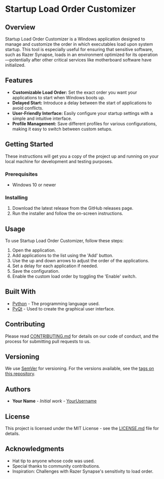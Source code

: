 # Startup Load Order Customizer

## Overview
Startup Load Order Customizer is a Windows application designed to manage and customize the order in which executables load upon system startup. This tool is especially useful for ensuring that sensitive software, such as Razer Synapse, loads in an environment optimized for its operation—potentially after other critical services like motherboard software have initialized.

## Features
- **Customizable Load Order:** Set the exact order you want your applications to start when Windows boots up.
- **Delayed Start:** Introduce a delay between the start of applications to avoid conflicts.
- **User-Friendly Interface:** Easily configure your startup settings with a simple and intuitive interface.
- **Profile Management:** Save different profiles for various configurations, making it easy to switch between custom setups.

## Getting Started
These instructions will get you a copy of the project up and running on your local machine for development and testing purposes.

### Prerequisites
- Windows 10 or newer

### Installing
1. Download the latest release from the GitHub releases page.
2. Run the installer and follow the on-screen instructions.

## Usage
To use Startup Load Order Customizer, follow these steps:

1. Open the application.
2. Add applications to the list using the 'Add' button.
3. Use the up and down arrows to adjust the order of the applications.
4. Set a delay for each application if needed.
5. Save the configuration.
6. Enable the custom load order by toggling the 'Enable' switch.

## Built With
- [Python](https://www.python.org/) - The programming language used.
- [PyQt](https://riverbankcomputing.com/software/pyqt/intro) - Used to create the graphical user interface.

## Contributing
Please read [CONTRIBUTING.md](CONTRIBUTING.md) for details on our code of conduct, and the process for submitting pull requests to us.

## Versioning
We use [SemVer](http://semver.org/) for versioning. For the versions available, see the [tags on this repository](https://github.com/yourusername/startup-load-order-customizer/tags).

## Authors
- **Your Name** - *Initial work* - [YourUsername](https://github.com/YourUsername)

## License
This project is licensed under the MIT License - see the [LICENSE.md](LICENSE.md) file for details.

## Acknowledgments
- Hat tip to anyone whose code was used.
- Special thanks to community contributions.
- Inspiration: Challenges with Razer Synapse's sensitivity to load order.

